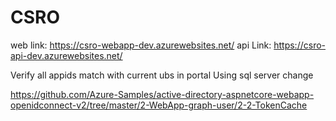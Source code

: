 # CSRO


web link: https://csro-webapp-dev.azurewebsites.net/
api Link: https://csro-api-dev.azurewebsites.net/


Verify all appids match with current ubs in portal
Using sql server change

https://github.com/Azure-Samples/active-directory-aspnetcore-webapp-openidconnect-v2/tree/master/2-WebApp-graph-user/2-2-TokenCache
